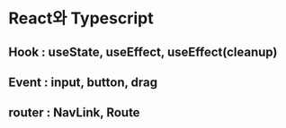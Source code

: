 # React와 Typescript

## Hook : useState, useEffect, useEffect(cleanup)

## Event : input, button, drag

## router : NavLink, Route
